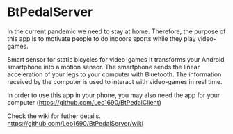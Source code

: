 # BtPedalServer

In the current pandemic we need to stay at home. Therefore, the purpose of this app is to motivate people to do indoors sports while they play video-games.

Smart sensor for static bicycles for video-games
It transforms your Android smartphone into a motion sensor.
The smartphone sends the linear acceleration of your legs to your computer with Bluetooth.
The information received by the computer is used to interact with video-games in real time.

In order to use this app in your phone, you may also need the app for your computer (https://github.com/Leo1690/BtPedalClient)

Check the wiki for futher details. https://github.com/Leo1690/BtPedalServer/wiki
